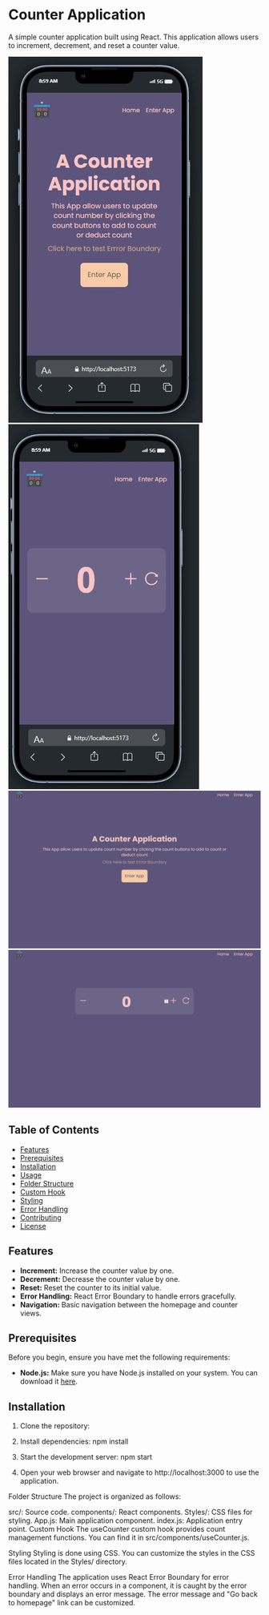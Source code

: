 # Counter Application

A simple counter application built using React. This application allows users to increment, decrement, and reset a counter value.

![Screenshot 1](./screenshots/mobile-view-home.JPG)
![Screenshot 2](./screenshots/mobile-view-counter.JPG)
![Screenshot 3](./screenshots/desktop-view-home.png)
![Screenshot 4](./screenshots/desktop-view-counter.png)

## Table of Contents

- [Features](#features)
- [Prerequisites](#prerequisites)
- [Installation](#installation)
- [Usage](#usage)
- [Folder Structure](#folder-structure)
- [Custom Hook](#custom-hook)
- [Styling](#styling)
- [Error Handling](#error-handling)
- [Contributing](#contributing)
- [License](#license)

## Features

- **Increment:** Increase the counter value by one.
- **Decrement:** Decrease the counter value by one.
- **Reset:** Reset the counter to its initial value.
- **Error Handling:** React Error Boundary to handle errors gracefully.
- **Navigation:** Basic navigation between the homepage and counter views.

## Prerequisites

Before you begin, ensure you have met the following requirements:

- **Node.js:** Make sure you have Node.js installed on your system. You can download it [here](https://nodejs.org/).

## Installation

1. Clone the repository:

2. Install dependencies: npm install

3. Start the development server: npm start

4. Open your web browser and navigate to http://localhost:3000 to use the application.

Folder Structure
The project is organized as follows:

src/: Source code.
components/: React components.
Styles/: CSS files for styling.
App.js: Main application component.
index.js: Application entry point.
Custom Hook
The useCounter custom hook provides count management functions. You can find it in src/components/useCounter.js.

Styling
Styling is done using CSS. You can customize the styles in the CSS files located in the Styles/ directory.

Error Handling
The application uses React Error Boundary for error handling. When an error occurs in a component, it is caught by the error boundary and displays an error message. The error message and "Go back to homepage" link can be customized.
